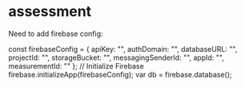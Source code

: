# assessment

Need to add firebase config:

const firebaseConfig = {
  apiKey: "",
  authDomain: "",
  databaseURL: "",
  projectId: "",
  storageBucket: "",
  messagingSenderId: "",
  appId: "",
  measurementId: ""
};
// Initialize Firebase
firebase.initializeApp(firebaseConfig);
var db = firebase.database();
